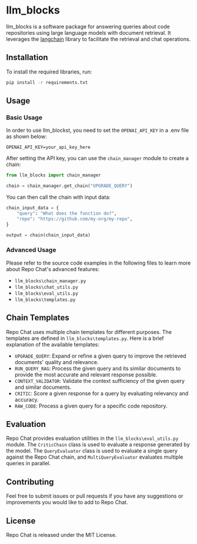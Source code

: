 # llm_blocks

llm_blocks is a software package for answering queries about code repositories using large language models with document retrieval. It leverages the [langchain](https://github.com/OpenAI/langchain) library to facilitate the retrieval and chat operations.

## Installation

To install the required libraries, run:

```bash
pip install -r requirements.txt
```

## Usage

### Basic Usage

In order to use llm_blockst, you need to set the `OPENAI_API_KEY` in a .env file as shown below:

```
OPENAI_API_KEY=your_api_key_here
```

After setting the API key, you can use the `chain_manager` module to create a chain:

```python
from llm_blocks import chain_manager

chain = chain_manager.get_chain("UPGRADE_QUERY")
```

You can then call the chain with input data:

```python
chain_input_data = {
    "query": "What does the function do?",
    "repo": "https://github.com/my-org/my-repo",
}

output = chain(chain_input_data)
```

### Advanced Usage

Please refer to the source code examples in the following files to learn more about Repo Chat's advanced features:

- `llm_blocks\chain_manager.py`
- `llm_blocks\chat_utils.py`
- `llm_blocks\eval_utils.py`
- `llm_blocks\templates.py`

## Chain Templates

Repo Chat uses multiple chain templates for different purposes. The templates are defined in `llm_blocks\templates.py`. Here is a brief explanation of the available templates:

- `UPGRADE_QUERY`: Expand or refine a given query to improve the retrieved documents' quality and relevance.
- `RUN_QUERY_RAG`: Process the given query and its similar documents to provide the most accurate and relevant response possible.
- `CONTEXT_VALIDATOR`: Validate the context sufficiency of the given query and similar documents.
- `CRITIC`: Score a given response for a query by evaluating relevancy and accuracy.
- `RAW_CODE`: Process a given query for a specific code repository.

## Evaluation

Repo Chat provides evaluation utilities in the `llm_blocks\eval_utils.py` module. The `CriticChain` class is used to evaluate a response generated by the model. The `QueryEvaluator` class is used to evaluate a single query against the Repo Chat chain, and `MultiQueryEvaluator` evaluates multiple queries in parallel.

## Contributing

Feel free to submit issues or pull requests if you have any suggestions or improvements you would like to add to Repo Chat.

## License

Repo Chat is released under the MIT License.
